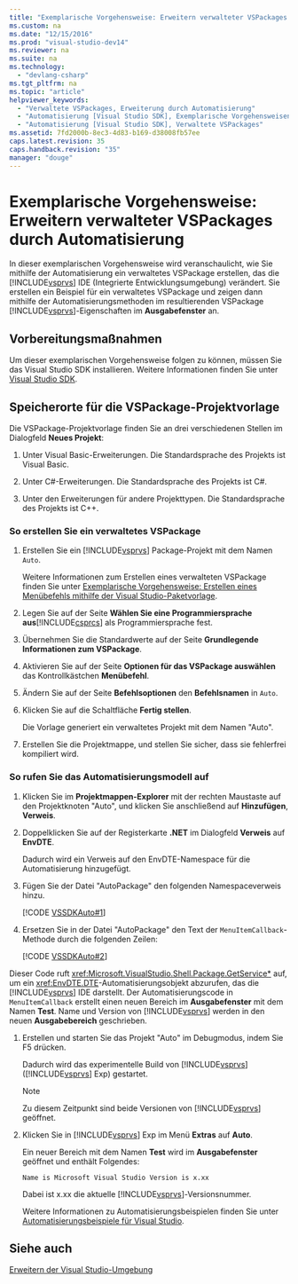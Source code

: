 ```yaml
---
title: "Exemplarische Vorgehensweise: Erweitern verwalteter VSPackages durch Automatisierung"
ms.custom: na
ms.date: "12/15/2016"
ms.prod: "visual-studio-dev14"
ms.reviewer: na
ms.suite: na
ms.technology: 
  - "devlang-csharp"
ms.tgt_pltfrm: na
ms.topic: "article"
helpviewer_keywords: 
  - "Verwaltete VSPackages, Erweiterung durch Automatisierung"
  - "Automatisierung [Visual Studio SDK], Exemplarische Vorgehensweisen"
  - "Automatisierung [Visual Studio SDK], Verwaltete VSPackages"
ms.assetid: 7fd2000b-8ec3-4d83-b169-d38008fb57ee
caps.latest.revision: 35
caps.handback.revision: "35"
manager: "douge"
---
```

# Exemplarische Vorgehensweise: Erweitern verwalteter VSPackages durch Automatisierung
In dieser exemplarischen Vorgehensweise wird veranschaulicht, wie Sie mithilfe der Automatisierung ein verwaltetes VSPackage erstellen, das die [!INCLUDE[vsprvs](../assembler/masm/includes/vsprvs_md.md)] IDE \(Integrierte Entwicklungsumgebung\) verändert. Sie erstellen ein Beispiel für ein verwaltetes VSPackage und zeigen dann mithilfe der Automatisierungsmethoden im resultierenden VSPackage [!INCLUDE[vsprvs](../assembler/masm/includes/vsprvs_md.md)]\-Eigenschaften im **Ausgabefenster** an.  
  
## Vorbereitungsmaßnahmen  
 Um dieser exemplarischen Vorgehensweise folgen zu können, müssen Sie das Visual Studio SDK installieren. Weitere Informationen finden Sie unter [Visual Studio SDK](../Topic/Visual%20Studio%20SDK.md).  
  
## Speicherorte für die VSPackage\-Projektvorlage  
 Die VSPackage\-Projektvorlage finden Sie an drei verschiedenen Stellen im Dialogfeld **Neues Projekt**:  
  
1.  Unter Visual Basic\-Erweiterungen. Die Standardsprache des Projekts ist Visual Basic.  
  
2.  Unter C\#\-Erweiterungen. Die Standardsprache des Projekts ist C\#.  
  
3.  Unter den Erweiterungen für andere Projekttypen. Die Standardsprache des Projekts ist C\+\+.  
  
### So erstellen Sie ein verwaltetes VSPackage  
  
1.  Erstellen Sie ein [!INCLUDE[vsprvs](../assembler/masm/includes/vsprvs_md.md)] Package\-Projekt mit dem Namen `Auto`.  
  
     Weitere Informationen zum Erstellen eines verwalteten VSPackage finden Sie unter [Exemplarische Vorgehensweise: Erstellen eines Menübefehls mithilfe der Visual Studio\-Paketvorlage](../Topic/Walkthrough:%20Creating%20a%20Menu%20Command%20By%20Using%20the%20Visual%20Studio%20Package%20Template.md).  
  
2.  Legen Sie auf der Seite **Wählen Sie eine Programmiersprache aus**[!INCLUDE[csprcs](../ide/includes/csprcs_md.md)] als Programmiersprache fest.  
  
3.  Übernehmen Sie die Standardwerte auf der Seite **Grundlegende Informationen zum VSPackage**.  
  
4.  Aktivieren Sie auf der Seite **Optionen für das VSPackage auswählen** das Kontrollkästchen **Menübefehl**.  
  
5.  Ändern Sie auf der Seite **Befehlsoptionen** den **Befehlsnamen** in `Auto`.  
  
6.  Klicken Sie auf die Schaltfläche **Fertig stellen**.  
  
     Die Vorlage generiert ein verwaltetes Projekt mit dem Namen "Auto".  
  
7.  Erstellen Sie die Projektmappe, und stellen Sie sicher, dass sie fehlerfrei kompiliert wird.  
  
### So rufen Sie das Automatisierungsmodell auf  
  
1.  Klicken Sie im **Projektmappen\-Explorer** mit der rechten Maustaste auf den Projektknoten "Auto", und klicken Sie anschließend auf **Hinzufügen**, **Verweis**.  
  
2.  Doppelklicken Sie auf der Registerkarte **.NET** im Dialogfeld **Verweis** auf **EnvDTE**.  
  
     Dadurch wird ein Verweis auf den EnvDTE\-Namespace für die Automatisierung hinzugefügt.  
  
3.  Fügen Sie der Datei "AutoPackage" den folgenden Namespaceverweis hinzu.  
  
     [!CODE [VSSDKAuto#1](../CodeSnippet/VS_Snippets_VSSDK/vssdkauto#1)]  
  
4.  Ersetzen Sie in der Datei "AutoPackage" den Text der `MenuItemCallback`\-Methode durch die folgenden Zeilen:  
  
     [!CODE [VSSDKAuto#2](../CodeSnippet/VS_Snippets_VSSDK/vssdkauto#2)]  
  
 Dieser Code ruft <xref:Microsoft.VisualStudio.Shell.Package.GetService*> auf, um ein <xref:EnvDTE.DTE>\-Automatisierungsobjekt abzurufen, das die [!INCLUDE[vsprvs](../assembler/masm/includes/vsprvs_md.md)] IDE darstellt. Der Automatisierungscode in `MenuItemCallback` erstellt einen neuen Bereich im **Ausgabefenster** mit dem Namen **Test**. Name und Version von [!INCLUDE[vsprvs](../assembler/masm/includes/vsprvs_md.md)] werden in den neuen **Ausgabebereich** geschrieben.  
  
1.  Erstellen und starten Sie das Projekt "Auto" im Debugmodus, indem Sie F5 drücken.  
  
     Dadurch wird das experimentelle Build von [!INCLUDE[vsprvs](../assembler/masm/includes/vsprvs_md.md)] \([!INCLUDE[vsprvs](../assembler/masm/includes/vsprvs_md.md)] Exp\) gestartet.  
  
    > [!NOTE]
    >  Zu diesem Zeitpunkt sind beide Versionen von [!INCLUDE[vsprvs](../assembler/masm/includes/vsprvs_md.md)] geöffnet.  
  
2.  Klicken Sie in [!INCLUDE[vsprvs](../assembler/masm/includes/vsprvs_md.md)] Exp im Menü **Extras** auf **Auto**.  
  
     Ein neuer Bereich mit dem Namen **Test** wird im **Ausgabefenster** geöffnet und enthält Folgendes:  
  
    ```  
    Name is Microsoft Visual Studio Version is x.xx  
    ```  
  
     Dabei ist x.xx die aktuelle [!INCLUDE[vsprvs](../assembler/masm/includes/vsprvs_md.md)]\-Versionsnummer.  
  
     Weitere Informationen zu Automatisierungsbeispielen finden Sie unter [Automatisierungsbeispiele für Visual Studio](http://www.microsoft.com/downloads/details.aspx?familyid=3ff9c915-30e5-430e-95b3-621dccd25150&displaylang=en).  
  
## Siehe auch  
 [Erweitern der Visual Studio\-Umgebung](../Topic/Extending%20the%20Visual%20Studio%20Environment.md)